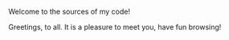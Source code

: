 Welcome to the sources of my code!

Greetings, to all. It is a pleasure to meet you, have fun browsing!
